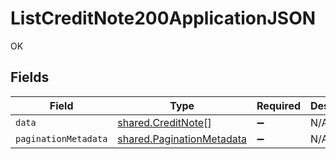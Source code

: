 # ListCreditNote200ApplicationJSON

OK


## Fields

| Field                                                                  | Type                                                                   | Required                                                               | Description                                                            |
| ---------------------------------------------------------------------- | ---------------------------------------------------------------------- | ---------------------------------------------------------------------- | ---------------------------------------------------------------------- |
| `data`                                                                 | [shared.CreditNote](../../models/shared/creditnote.md)[]               | :heavy_minus_sign:                                                     | N/A                                                                    |
| `paginationMetadata`                                                   | [shared.PaginationMetadata](../../models/shared/paginationmetadata.md) | :heavy_minus_sign:                                                     | N/A                                                                    |